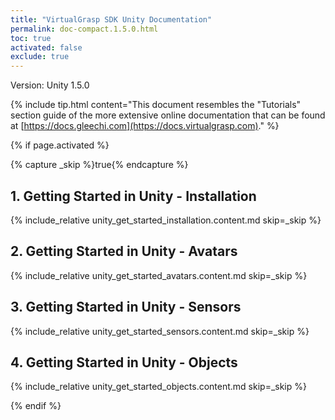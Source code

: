 ```yaml
---
title: "VirtualGrasp SDK Unity Documentation"
permalink: doc-compact.1.5.0.html
toc: true
activated: false
exclude: true
---
```


Version: Unity 1.5.0

{% include tip.html content="This document resembles the \"Tutorials\" section guide of the more extensive online documentation that can be found at [https://docs.gleechi.com](https://docs.virtualgrasp.com)." %}

<!-- We are using "activated" only for on-demand doc pdf generation. If enabled, the search will parse it 
and there are side-effects on the original included pages; and we do not want those. -->

{% if page.activated %} 

{% capture _skip %}true{% endcapture %}

## 1. Getting Started in Unity - Installation
{% include_relative unity_get_started_installation.content.md skip=_skip %}

## 2. Getting Started in Unity - Avatars
{% include_relative unity_get_started_avatars.content.md skip=_skip %}

## 3. Getting Started in Unity - Sensors
{% include_relative unity_get_started_sensors.content.md skip=_skip %}

## 4. Getting Started in Unity - Objects
{% include_relative unity_get_started_objects.content.md skip=_skip %}

{% endif %} 